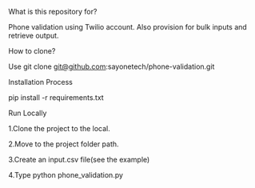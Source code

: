 What is this repository for?

Phone validation using Twilio account. Also provision for bulk inputs and retrieve output.

How to clone?

Use git clone git@github.com:sayonetech/phone-validation.git

Installation Process

pip install -r requirements.txt

Run Locally

1.Clone the project to the local.

2.Move to the project folder path.

3.Create an input.csv file(see the example)

4.Type python phone_validation.py


